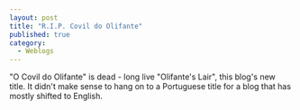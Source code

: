 ```yaml
---
layout: post
title: "R.I.P. Covil do Olifante"
published: true
category:
  - Weblogs
---
```

<p>&quot;O Covil do Olifante&quot; is dead - long live &quot;Olifante's Lair&quot;, this blog's new title. It didn't make sense to hang on to a Portuguese title for a blog that has mostly shifted to English.</p>

